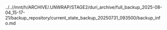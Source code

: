 ../..//mnt/h/ARCHIVE/.UNWRAP/STAGE2/duri_archive/full_backup_2025-08-04_15-17-21/backup_repository/current_state_backup_20250731_093500/backup_info.md